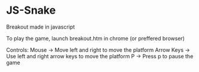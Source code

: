 # JS-Snake
Breakout made in javascript

To play the game, launch breakout.htm in chrome (or preffered browser)

Controls:
    Mouse -> Move left and right to move the platform
    Arrow Keys -> Use left and right arrow keys to move the platform
    P -> Press p to pause the game